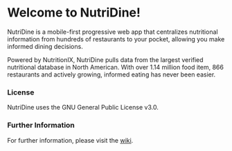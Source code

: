 # Welcome to NutriDine!

NutriDine is a mobile-first progressive web app that centralizes nutritional information from hundreds of restaurants to your pocket, allowing you make informed dining decisions.

Powered by NutritionIX, NutriDine pulls data from the largest verified nutritional database in North American. With over 1.14 million food item, 866 restaurants and actively growing, informed eating has never been easier.

### License

NutriDine uses the GNU General Public License v3.0.

### Further Information

For further information, please visit the [wiki](https://github.com/SENG480a-NutriDine/webapp/wiki).
